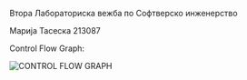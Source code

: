 Втора Лабораториска вежба по Софтверско инженерство

Марија Тасеска 213087

Control Flow Graph:

![CONTROL FLOW GRAPH](https://github.com/marijataseska/SI_2023_lab2_213087/assets/108740625/0703612f-17b8-4f8e-9ca5-356c813f3f93)
